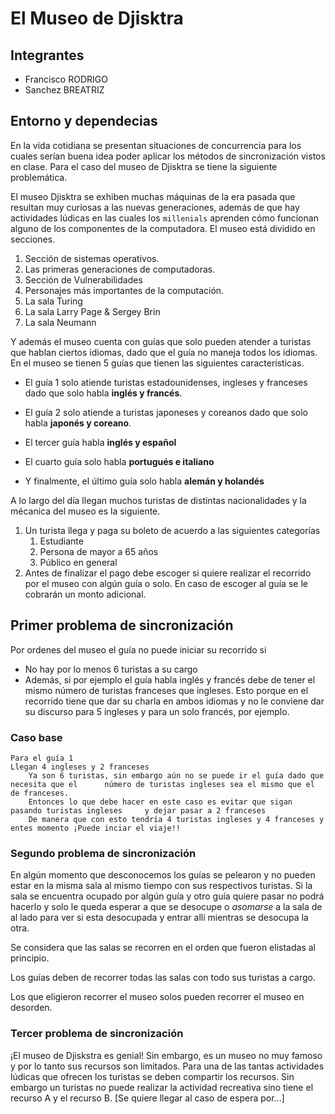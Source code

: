 # El Museo de Djisktra

## Integrantes

* Francisco RODRIGO
* Sanchez BREATRIZ

## Entorno y dependecias

En la vida cotidiana se presentan situaciones de concurrencia para los cuales serían buena idea poder aplicar los métodos de sincronización vistos en clase. Para el caso del museo de Djisktra se tiene la siguiente problemática.

El museo Djisktra se exhiben muchas máquinas de la era pasada que resultan muy curiosas a las nuevas generaciones, además de que hay actividades lúdicas en las cuales los `millenials` aprenden cómo funcionan alguno de los componentes de la computadora.
El museo está dividido en secciones.

1.  Sección de sistemas operativos.
2.  Las primeras generaciones de computadoras.
3.  Sección de Vulnerabilidades
4.  Personajes más importantes de la computación.
5.  La sala Turing
6.  La sala Larry Page & Sergey Brin
7.  La sala  Neumann 

Y además el museo cuenta con guías que solo pueden atender a turistas que hablan ciertos idiomas, dado que el guía no maneja todos los idiomas. En el museo se tienen 5 guías que tienen las siguientes características.

* El guía 1 solo atiende turistas estadounidenses, ingleses y franceses dado que solo habla **inglés y francés**.
* El guía 2 solo atiende a turistas japoneses y coreanos dado que solo habla **japonés y coreano**.

* El tercer guía habla **inglés y español**
* El cuarto guía solo habla **portugués e italiano**
* Y finalmente, el último guía solo habla **alemán y holandés**

A lo largo del día llegan muchos turistas de distintas nacionalidades y la mécanica del museo es la siguiente.

1. Un turista llega y paga su boleto de acuerdo a las siguientes categorías
   1. Estudiante
   2. Persona de mayor a 65 años
   3. Público en general
2. Antes de finalizar el pago debe escoger si quiere realizar el recorrido por el museo con algún guía o solo. En caso de escoger al guía se le cobrarán un monto adicional.

## Primer problema de sincronización

Por ordenes del museo el guía no puede iniciar su recorrido si

* No hay por lo menos 6 turistas a su cargo
* Además, si por ejemplo el guía habla inglés y francés debe de tener el mismo número de turistas franceses que ingleses. Esto porque en el recorrido tiene que dar su charla en ambos idiomas y no le conviene dar su discurso para 5 ingleses y para un solo francés, por ejemplo.

### Caso base

```shell
Para el guía 1
Llegan 4 ingleses y 2 franceses
	Ya son 6 turistas, sin embargo aún no se puede ir el guía dado que necesita que el 		número de turistas ingleses sea el mismo que el de franceses.
	Entonces lo que debe hacer en este caso es evitar que sigan pasando turistas ingleses 	  y dejar pasar a 2 franceses 
	De manera que con esto tendría 4 turistas ingleses y 4 franceses y entes momento ¡Puede inciar el viaje!!
```

### Segundo problema de sincronización

En algún momento que desconocemos los guías se pelearon y no pueden estar en la misma sala al mismo tiempo con sus respectivos turistas. Si la sala se encuentra ocupado por algún guía y otro guía quiere pasar  no podrá hacerlo y solo le queda esperar a que se desocupe o *asomarse* a la sala de al lado para ver si esta desocupada y entrar allí mientras se desocupa la otra. 

Se considera que las salas se recorren en el orden que fueron elistadas al principio.

Los guías deben de recorrer todas las salas con todo sus turistas a cargo.

Los que eligieron recorrer el museo solos pueden recorrer el museo en desorden.

### Tercer problema de sincronización

¡El museo de Djiskstra es genial! Sin embargo, es un museo no muy famoso y por lo tanto sus recursos son limitados. Para una de las tantas actividades lúdicas que ofrecen los turistas se deben compartir los recursos. Sin embargo un turistas no puede realizar la actividad recreativa sino tiene el recurso A y el recurso B. [Se quiere llegar al caso de espera por...]

